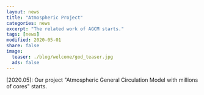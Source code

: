 ```yaml
---
layout: news
title: "Atmospheric Project"
categories: news
excerpt: "The related work of AGCM starts."  
tags: [news]
modified: 2020-05-01
share: false
image: 
  teaser: ./blog/welcome/god_teaser.jpg
  ads: false  
---
```



\[2020.05\]: Our project "Atmospheric General Circulation Model with millions of cores" starts.
